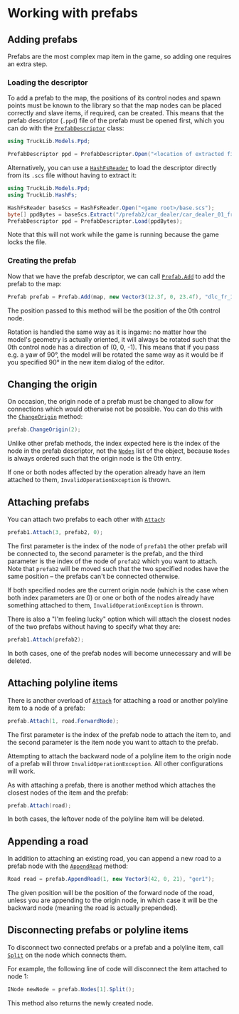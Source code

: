 # Working with prefabs

## Adding prefabs
Prefabs are the most complex map item in the game, so adding one requires an extra step.

### Loading the descriptor
To add a prefab to the map, the positions of its control nodes and spawn points must be known to the library
so that the map nodes can be placed correctly and slave items, if required, can be created. This means that
the prefab descriptor (`.ppd`) file of the prefab must be opened first, which you can do with the
[`PrefabDescriptor`](xref:TruckLib.Models.Ppd.PrefabDescriptor) class:

```cs
using TruckLib.Models.Ppd;

PrefabDescriptor ppd = PrefabDescriptor.Open("<location of extracted files>/prefab2/car_dealer/car_dealer_01_fr.ppd");
```

Alternatively, you can use a [`HashFsReader`](xref:TruckLib.HashFs.HashFsReader) to load the descriptor directly
from its `.scs` file without having to extract it: 

```cs
using TruckLib.Models.Ppd;
using TruckLib.HashFs;

HashFsReader baseScs = HashFsReader.Open("<game root>/base.scs");
byte[] ppdBytes = baseScs.Extract("/prefab2/car_dealer/car_dealer_01_fr.ppd");
PrefabDescriptor ppd = PrefabDescriptor.Load(ppdBytes);
```

Note that this will not work while the game is running because the game locks the file.

### Creating the prefab
Now that we have the prefab descriptor, we can call [`Prefab.Add`](xref:TruckLib.ScsMap.Prefab.Add*)
to add the prefab to the map:

```cs
Prefab prefab = Prefab.Add(map, new Vector3(12.3f, 0, 23.4f), "dlc_fr_14", ppd, Quaternion.Identity);
```

The position passed to this method will be the position of the 0th control node. 

Rotation is handled the same way as it is ingame: no matter how the model's geometry is actually oriented, it will
always be rotated such that the 0th control node has a direction of (0, 0, -1). This means that if you pass e.g.
a yaw of 90°, the model will be rotated the same way as it would be if you specified 90° in the new item dialog
of the editor.

## Changing the origin
On occasion, the origin node of a prefab must be changed to allow for connections which would otherwise not be possible.
You can do this with the [`ChangeOrigin`](xref:TruckLib.ScsMap.Prefab.ChangeOrigin*) method:

```cs
prefab.ChangeOrigin(2);
```

Unlike other prefab methods, the index expected here is the index of the node in the prefab descriptor,
not the [`Nodes`](xref:TruckLib.ScsMap.Prefab.Nodes) list of the object, because `Nodes` is always
ordered such that the origin node is the 0th entry.

If one or both nodes affected by the operation already have an item attached to them, `InvalidOperationException` is thrown.

## Attaching prefabs
You can attach two prefabs to each other with [`Attach`](xref:TruckLib.ScsMap.Prefab.Attach(System.UInt16,TruckLib.ScsMap.Prefab,System.UInt16)):

```cs
prefab1.Attach(3, prefab2, 0);
```

The first parameter is the index of the node of `prefab1` the other prefab will be connected to, the second parameter
is the prefab, and the third parameter is the index of the node of `prefab2` which you want to attach. Note that
`prefab2` will be moved such that the two specified nodes have the same position &ndash; the prefabs can't
be connected otherwise. 

If both specified nodes are the current origin node (which is the case when both index parameters are 0) or
one or both of the nodes already have something attached to them, `InvalidOperationException` is thrown.

There is also a "I'm feeling lucky" option which will attach the closest nodes of the two prefabs without having to
specify what they are:

```cs
prefab1.Attach(prefab2);
```

In both cases, one of the prefab nodes will become unnecessary and will be deleted.

## Attaching polyline items
There is another overload of [`Attach`](xref:TruckLib.ScsMap.Prefab.Attach(System.UInt16,TruckLib.ScsMap.INode))
for attaching a road or another polyline item to a node of a prefab:

```cs
prefab.Attach(1, road.ForwardNode);
```

The first parameter is the index of the prefab node to attach the item to, and the second parameter is the item node
you want to attach to the prefab.

Attempting to attach the backward node of a polyline item to the origin node of a prefab will throw `InvalidOperationException`.
All other configurations will work.

As with attaching a prefab, there is another method which attaches the closest nodes of the item and the prefab:

```cs
prefab.Attach(road);
```

In both cases, the leftover node of the polyline item will be deleted.

## Appending a road
In addition to attaching an existing road, you can append a new road to a prefab node with the
[`AppendRoad`](xref:TruckLib.ScsMap.Prefab.AppendRoad*) method:

```cs
Road road = prefab.AppendRoad(1, new Vector3(42, 0, 21), "ger1");
```

The given position will be the position of the forward node of the road, unless you are appending to the origin node,
in which case it will be the backward node (meaning the road is actually prepended).

## Disconnecting prefabs or polyline items
To disconnect two connected prefabs or a prefab and a polyline item, call [`Split`](xref:TruckLib.ScsMap.Node.Split*)
on the node which connects them.

For example, the following line of code will disconnect the item attached to node 1:

```cs
INode newNode = prefab.Nodes[1].Split();
```

This method also returns the newly created node.
